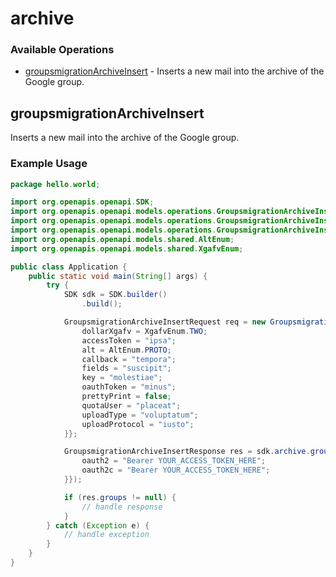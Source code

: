 # archive

### Available Operations

* [groupsmigrationArchiveInsert](#groupsmigrationarchiveinsert) - Inserts a new mail into the archive of the Google group.

## groupsmigrationArchiveInsert

Inserts a new mail into the archive of the Google group.

### Example Usage

```java
package hello.world;

import org.openapis.openapi.SDK;
import org.openapis.openapi.models.operations.GroupsmigrationArchiveInsertRequest;
import org.openapis.openapi.models.operations.GroupsmigrationArchiveInsertResponse;
import org.openapis.openapi.models.operations.GroupsmigrationArchiveInsertSecurity;
import org.openapis.openapi.models.shared.AltEnum;
import org.openapis.openapi.models.shared.XgafvEnum;

public class Application {
    public static void main(String[] args) {
        try {
            SDK sdk = SDK.builder()
                .build();

            GroupsmigrationArchiveInsertRequest req = new GroupsmigrationArchiveInsertRequest("magnam") {{
                dollarXgafv = XgafvEnum.TWO;
                accessToken = "ipsa";
                alt = AltEnum.PROTO;
                callback = "tempora";
                fields = "suscipit";
                key = "molestiae";
                oauthToken = "minus";
                prettyPrint = false;
                quotaUser = "placeat";
                uploadType = "voluptatum";
                uploadProtocol = "iusto";
            }};            

            GroupsmigrationArchiveInsertResponse res = sdk.archive.groupsmigrationArchiveInsert(req, new GroupsmigrationArchiveInsertSecurity("excepturi", "nisi") {{
                oauth2 = "Bearer YOUR_ACCESS_TOKEN_HERE";
                oauth2c = "Bearer YOUR_ACCESS_TOKEN_HERE";
            }});

            if (res.groups != null) {
                // handle response
            }
        } catch (Exception e) {
            // handle exception
        }
    }
}
```
